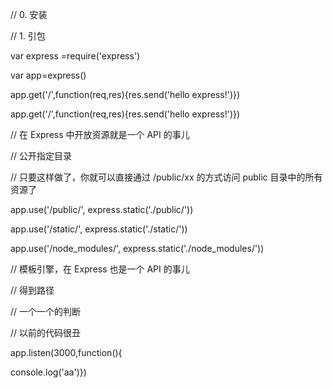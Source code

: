 // 0. 安装

// 1. 引包

var express =require('express')

var app=express()

app.get('/',function(req,res){res.send('hello express!')})

app.get('/',function(req,res){res.send('hello express!')})



// 在 Express 中开放资源就是一个 API 的事儿

// 公开指定目录

// 只要这样做了，你就可以直接通过 /public/xx 的方式访问 public 目录中的所有资源了

app.use('/public/', express.static('./public/'))

app.use('/static/', express.static('./static/'))

app.use('/node_modules/', express.static('./node_modules/'))



// 模板引擎，在 Express 也是一个 API 的事儿

// 得到路径

// 一个一个的判断

// 以前的代码很丑





app.listen(3000,function(){

console.log('aa')})
